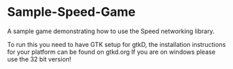 Sample-Speed-Game
=================

A sample game demonstrating how to use the Speed networking library.

To run this you need to have GTK setup for gtkD, the installation instructions for your platform can be found on gtkd.org
If you are on windows please use the 32 bit version!